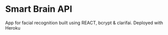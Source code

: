 # Smart Brain API

App for facial recognition built using REACT, bcrypt & clarifai. Deployed with Heroku  
